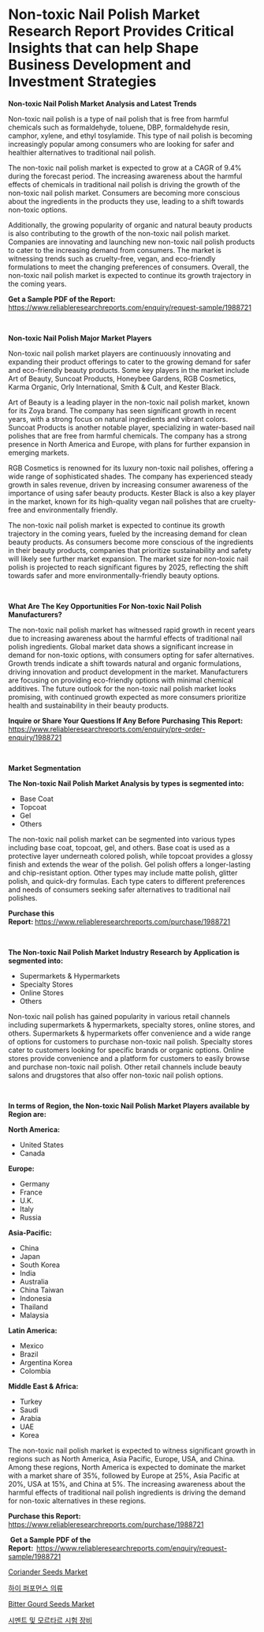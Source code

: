 <p><h1>Non-toxic Nail Polish Market Research Report Provides Critical Insights that can help Shape Business Development and Investment Strategies</h1></p><p><strong>Non-toxic Nail Polish Market Analysis and Latest Trends</strong></p>
<p><p>Non-toxic nail polish is a type of nail polish that is free from harmful chemicals such as formaldehyde, toluene, DBP, formaldehyde resin, camphor, xylene, and ethyl tosylamide. This type of nail polish is becoming increasingly popular among consumers who are looking for safer and healthier alternatives to traditional nail polish.</p><p>The non-toxic nail polish market is expected to grow at a CAGR of 9.4% during the forecast period. The increasing awareness about the harmful effects of chemicals in traditional nail polish is driving the growth of the non-toxic nail polish market. Consumers are becoming more conscious about the ingredients in the products they use, leading to a shift towards non-toxic options.</p><p>Additionally, the growing popularity of organic and natural beauty products is also contributing to the growth of the non-toxic nail polish market. Companies are innovating and launching new non-toxic nail polish products to cater to the increasing demand from consumers. The market is witnessing trends such as cruelty-free, vegan, and eco-friendly formulations to meet the changing preferences of consumers. Overall, the non-toxic nail polish market is expected to continue its growth trajectory in the coming years.</p></p>
<p><strong>Get a Sample PDF of the Report:&nbsp;</strong> <a href="https://www.reliableresearchreports.com/enquiry/request-sample/1988721">https://www.reliableresearchreports.com/enquiry/request-sample/1988721</a></p>
<p>&nbsp;</p>
<p><strong>Non-toxic Nail Polish Major Market Players</strong></p>
<p><p>Non-toxic nail polish market players are continuously innovating and expanding their product offerings to cater to the growing demand for safer and eco-friendly beauty products. Some key players in the market include Art of Beauty, Suncoat Products, Honeybee Gardens, RGB Cosmetics, Karma Organic, Orly International, Smith & Cult, and Kester Black.</p><p>Art of Beauty is a leading player in the non-toxic nail polish market, known for its Zoya brand. The company has seen significant growth in recent years, with a strong focus on natural ingredients and vibrant colors. Suncoat Products is another notable player, specializing in water-based nail polishes that are free from harmful chemicals. The company has a strong presence in North America and Europe, with plans for further expansion in emerging markets.</p><p>RGB Cosmetics is renowned for its luxury non-toxic nail polishes, offering a wide range of sophisticated shades. The company has experienced steady growth in sales revenue, driven by increasing consumer awareness of the importance of using safer beauty products. Kester Black is also a key player in the market, known for its high-quality vegan nail polishes that are cruelty-free and environmentally friendly.</p><p>The non-toxic nail polish market is expected to continue its growth trajectory in the coming years, fueled by the increasing demand for clean beauty products. As consumers become more conscious of the ingredients in their beauty products, companies that prioritize sustainability and safety will likely see further market expansion. The market size for non-toxic nail polish is projected to reach significant figures by 2025, reflecting the shift towards safer and more environmentally-friendly beauty options.</p></p>
<p>&nbsp;</p>
<p><strong>What Are The Key Opportunities For Non-toxic Nail Polish Manufacturers?</strong></p>
<p><p>The non-toxic nail polish market has witnessed rapid growth in recent years due to increasing awareness about the harmful effects of traditional nail polish ingredients. Global market data shows a significant increase in demand for non-toxic options, with consumers opting for safer alternatives. Growth trends indicate a shift towards natural and organic formulations, driving innovation and product development in the market. Manufacturers are focusing on providing eco-friendly options with minimal chemical additives. The future outlook for the non-toxic nail polish market looks promising, with continued growth expected as more consumers prioritize health and sustainability in their beauty products.</p></p>
<p><strong>Inquire or Share Your Questions If Any Before Purchasing This Report:</strong> <a href="https://www.reliableresearchreports.com/enquiry/pre-order-enquiry/1988721">https://www.reliableresearchreports.com/enquiry/pre-order-enquiry/1988721</a></p>
<p>&nbsp;</p>
<p><strong>Market Segmentation</strong></p>
<p><strong>The Non-toxic Nail Polish Market Analysis by types is segmented into:</strong></p>
<p><ul><li>Base Coat</li><li>Topcoat</li><li>Gel</li><li>Others</li></ul></p>
<p><p>The non-toxic nail polish market can be segmented into various types including base coat, topcoat, gel, and others. Base coat is used as a protective layer underneath colored polish, while topcoat provides a glossy finish and extends the wear of the polish. Gel polish offers a longer-lasting and chip-resistant option. Other types may include matte polish, glitter polish, and quick-dry formulas. Each type caters to different preferences and needs of consumers seeking safer alternatives to traditional nail polishes.</p></p>
<p><strong>Purchase this Report:&nbsp;</strong><a href="https://www.reliableresearchreports.com/purchase/1988721">https://www.reliableresearchreports.com/purchase/1988721</a></p>
<p>&nbsp;</p>
<p><strong>The Non-toxic Nail Polish Market Industry Research by Application is segmented into:</strong></p>
<p><ul><li>Supermarkets & Hypermarkets</li><li>Specialty Stores</li><li>Online Stores</li><li>Others</li></ul></p>
<p><p>Non-toxic nail polish has gained popularity in various retail channels including supermarkets & hypermarkets, specialty stores, online stores, and others. Supermarkets & hypermarkets offer convenience and a wide range of options for customers to purchase non-toxic nail polish. Specialty stores cater to customers looking for specific brands or organic options. Online stores provide convenience and a platform for customers to easily browse and purchase non-toxic nail polish. Other retail channels include beauty salons and drugstores that also offer non-toxic nail polish options.</p></p>
<p>&nbsp;</p>
<p><strong>In terms of Region, the Non-toxic Nail Polish Market Players available by Region are:</strong></p>
<p>
    <p> <strong> North America: </strong>
        <ul>
            <li>United States</li>
            <li>Canada</li>
        </ul>
        </p> 
    <p> <strong> Europe: </strong>
        <ul>
            <li>Germany</li>
            <li>France</li>
            <li>U.K.</li>
            <li>Italy</li>
            <li>Russia</li>
        </ul>
        </p> 
    <p> <strong> Asia-Pacific: </strong>
        <ul>
            <li>China</li>
            <li>Japan</li>
            <li>South Korea</li>
            <li>India</li>
            <li>Australia</li>
            <li>China Taiwan</li>
            <li>Indonesia</li>
            <li>Thailand</li>
            <li>Malaysia</li>
        </ul>
        </p> 
    <p> <strong> Latin America: </strong>
        <ul>
            <li>Mexico</li>
            <li>Brazil</li>
            <li>Argentina Korea</li>
            <li>Colombia</li>
        </ul>
        </p> 
    <p> <strong> Middle East & Africa: </strong>
        <ul>
            <li>Turkey</li>
            <li>Saudi</li>
            <li>Arabia</li>
            <li>UAE</li>
            <li>Korea</li>
        </ul>
    </p>
    </p>
<p><p>The non-toxic nail polish market is expected to witness significant growth in regions such as North America, Asia Pacific, Europe, USA, and China. Among these regions, North America is expected to dominate the market with a market share of 35%, followed by Europe at 25%, Asia Pacific at 20%, USA at 15%, and China at 5%. The increasing awareness about the harmful effects of traditional nail polish ingredients is driving the demand for non-toxic alternatives in these regions.</p></p>
<p><strong>Purchase this Report: </strong><a href="https://www.reliableresearchreports.com/purchase/1988721">https://www.reliableresearchreports.com/purchase/1988721</a></p>
<p>&nbsp;<strong>Get a Sample PDF of the Report:&nbsp;&nbsp;</strong><a href="https://www.reliableresearchreports.com/enquiry/request-sample/1988721">https://www.reliableresearchreports.com/enquiry/request-sample/1988721</a></p>
<p><strong></strong></p>
<p><p><a href="https://issuu.com/reportprime-2/docs/coriander-seeds-market-size-2030.pptx">Coriander Seeds Market</a></p><p><a href="https://github.com/nuekbpymrrz5/Market-Research-Report-List-1/blob/main/82477677747.md">하이 퍼포먼스 의류</a></p><p><a href="https://issuu.com/reportprime-2/docs/bitter-gourd-seeds-market-size-2030.pptx">Bitter Gourd Seeds Market</a></p><p><a href="https://github.com/BrettWeberrt8767765/Market-Research-Report-List-1/blob/main/71406217748.md">시멘트 및 모르타르 시험 장비</a></p></p>